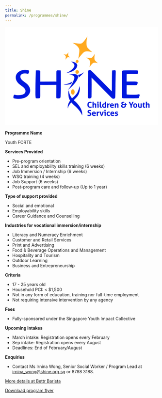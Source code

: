 ```yaml
---
title: Shine
permalink: /programmes/shine/
---
```

![Shine-logo](/images/Shine-logo.jpg)

**Programme Name**

Youth FORTE 

**Services Provided**
* Pre-program orientation 
* SEL and employability skills training (6 weeks) 
* Job Immersion / Internship (6 weeks) 
* WSQ training (4 weeks)
* Job Support (6 weeks) 
* Post-program care and follow-up (Up to 1 year)

**Type of support provided**
* Social and emotional 
* Employability skills 
* Career Guidance and Counselling

**Industries for vocational immersion/internship** 
* Literacy and Numeracy Enrichment 
* Customer and Retail Services
*	Print and Advertising 
* Food & Beverage Operations and Management 
*	Hospitality and Tourism 
*	Outdoor Learning 
*	Business and Entrepreneurship 

**Criteria**
* 17 - 25 years old 
* Household PCI: < $1,500 
* Not in any form of education, training nor full-time employment
* Not requiring intensive intervention by any agency

**Fees**
* Fully-sponsored under the Singapore Youth Impact Collective

**Upcoming Intakes**
* March intake: Registration opens every February 
* Sep intake: Registration opens every August 
* Deadlines: End of February/August

**Enquiries** 
* Contact Ms Irnina Wong, Senior Social Worker / Program Lead at irnina_wong@shine.org.sg or 8788 3188. 

[More details at Bettr Barista](https://www.bettrbarista.com/w/sg/)

[Download program flyer](/documents/bettr-flyer.pdf)
